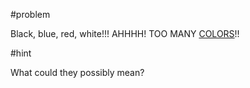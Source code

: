 #problem

Black, blue, red, white!!! AHHHH! TOO MANY [COLORS](colors.4353f7d93faa.txt)!!

#hint

What could they possibly mean?